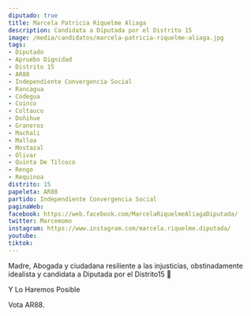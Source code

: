 ```yaml
---
diputado: true
title: Marcela Patricia Riquelme Aliaga
description: Candidata a Diputada por el Distrito 15
image: /media/candidatos/marcela-patricia-riquelme-aliaga.jpg
tags:
- Diputado
- Apruebo Dignidad
- Distrito 15
- AR88
- Independiente Convergencia Social
- Rancagua
- Codegua
- Coinco
- Coltauco
- Doñihue
- Graneros
- Machali
- Malloa
- Mostazal
- Olivar
- Quinta De Tilcoco
- Rengo
- Requinoa
distrito: 15
papeleta: AR88
partido: Independiente Convergencia Social
paginaWeb:
facebook: https://web.facebook.com/MarcelaRiquelmeAliagaDiputada/
twitter: Marcemomo
instagram: https://www.instagram.com/marcela.riquelme.diputada/
youtube:
tiktok:
---
```

Madre, Abogada y ciudadana resiliente a las injusticias, obstinadamente idealista y candidata a Diputada por el Distrito15 🖖

Y Lo Haremos Posible

Vota AR88.
